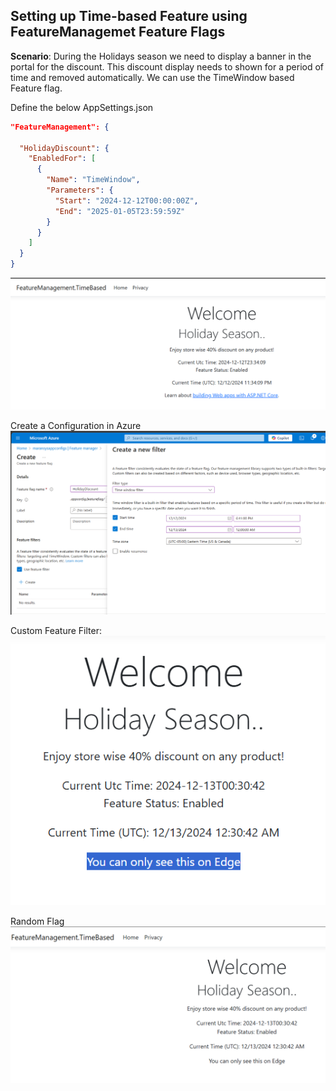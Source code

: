 ## Setting up Time-based Feature using FeatureManagemet Feature Flags


**Scenario**: During the Holidays season we need to display a banner in the portal for the discount. This discount display needs to shown for a period of time and removed automatically. We can use the TimeWindow based Feature flag.

Define the below AppSettings.json

```json
"FeatureManagement": {

  "HolidayDiscount": {
    "EnabledFor": [
      {
        "Name": "TimeWindow",
        "Parameters": {
          "Start": "2024-12-12T00:00:00Z",
          "End": "2025-01-05T23:59:59Z"
        }
      }
    ]
  }
}
```

![alt text](image.png)

Create a Configuration in Azure
![alt text](image-1.png)

Custom Feature Filter:
![alt text](image-3.png)

Random Flag
![alt text](image-2.png)